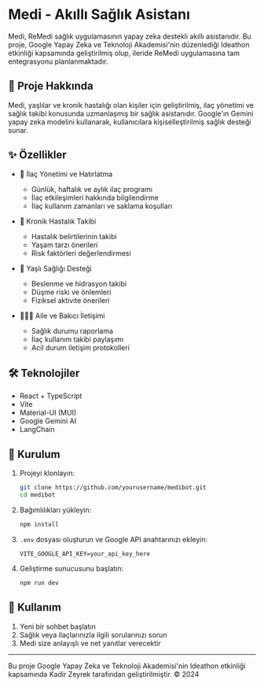 # Medi - Akıllı Sağlık Asistanı

Medi, ReMedi sağlık uygulamasının yapay zeka destekli akıllı asistanıdır. Bu proje, Google Yapay Zeka ve Teknoloji Akademisi'nin düzenlediği Ideathon etkinliği kapsamında geliştirilmiş olup, ileride ReMedi uygulamasına tam entegrasyonu planlanmaktadır.

## 🎯 Proje Hakkında

Medi, yaşlılar ve kronik hastalığı olan kişiler için geliştirilmiş, ilaç yönetimi ve sağlık takibi konusunda uzmanlaşmış bir sağlık asistanıdır. Google'ın Gemini yapay zeka modelini kullanarak, kullanıcılara kişiselleştirilmiş sağlık desteği sunar.

## ✨ Özellikler

- 💊 İlaç Yönetimi ve Hatırlatma

  - Günlük, haftalık ve aylık ilaç programı
  - İlaç etkileşimleri hakkında bilgilendirme
  - İlaç kullanım zamanları ve saklama koşulları

- 🏥 Kronik Hastalık Takibi

  - Hastalık belirtilerinin takibi
  - Yaşam tarzı önerileri
  - Risk faktörleri değerlendirmesi

- 👵 Yaşlı Sağlığı Desteği

  - Beslenme ve hidrasyon takibi
  - Düşme riski ve önlemleri
  - Fiziksel aktivite önerileri

- 👨‍👩‍👦 Aile ve Bakıcı İletişimi
  - Sağlık durumu raporlama
  - İlaç kullanım takibi paylaşımı
  - Acil durum iletişim protokolleri

## 🛠️ Teknolojiler

- React + TypeScript
- Vite
- Material-UI (MUI)
- Google Gemini AI
- LangChain

## 🚀 Kurulum

1. Projeyi klonlayın:

   ```bash
   git clone https://github.com/yourusername/medibot.git
   cd medibot
   ```

2. Bağımlılıkları yükleyin:

   ```bash
   npm install
   ```

3. `.env` dosyası oluşturun ve Google API anahtarınızı ekleyin:

   ```env
   VITE_GOOGLE_API_KEY=your_api_key_here
   ```

4. Geliştirme sunucusunu başlatın:
   ```bash
   npm run dev
   ```

## 📱 Kullanım

1. Yeni bir sohbet başlatın
2. Sağlık veya ilaçlarınızla ilgili sorularınızı sorun
3. Medi size anlayışlı ve net yanıtlar verecektir

---

Bu proje Google Yapay Zeka ve Teknoloji Akademisi'nin Ideathon etkinliği kapsamında Kadir Zeyrek tarafından geliştirilmiştir. © 2024
